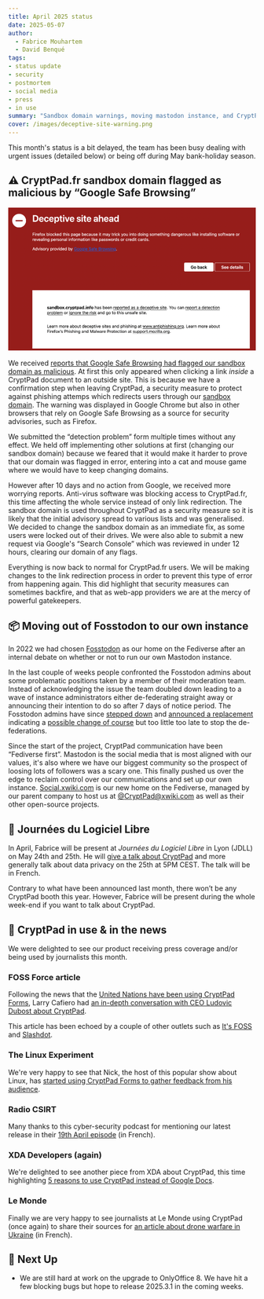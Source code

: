 ```yaml
---
title: April 2025 status
date: 2025-05-07
author: 
  - Fabrice Mouhartem
  - David Benqué
tags:
- status update
- security
- postmortem
- social media
- press
- in use
summary: "Sandbox domain warnings, moving mastodon instance, and CryptPad in the news"
cover: /images/deceptive-site-warning.png
---
```



This month's status is a bit delayed, the team has been busy dealing with urgent issues (detailed below) or being off during May bank-holiday season.


## ⚠️ CryptPad.fr sandbox domain flagged as malicious by “Google Safe Browsing”

![Screenshot of a browser warning in Firefox "deceptive site ahead" mentioning that sandbox.cryptpad.info has been reported as a deceptive site](/images/deceptive-site-warning.png)

We received [reports that Google Safe Browsing had flagged our sandbox domain as malicious](https://forum.cryptpad.org/d/2431-google-safe-browsing-shows-a-warning-on-sandboxcryptpadinfo/20). At first this only appeared when clicking a link _inside_ a CryptPad document to an outside site. This is because we have a confirmation step when leaving CryptPad, a security measure to protect against phishing attemps which redirects users through our [sandbox domain](https://docs.cryptpad.org/en/admin_guide/installation.html#admin-domain-config). The warning was displayed in Google Chrome but also in other browsers that rely on Google Safe Browsing as a source for security advisories, such as Firefox. 

We submitted the “detection problem” form multiple times without any effect. We held off implementing other solutions at first (changing our sandbox domain) because we feared that it would make it harder to prove that our domain was flagged in error, entering into a cat and mouse game where we would have to keep changing domains. 

However after 10 days and no action from Google, we received more worrying reports. Anti-virus software was blocking access to CryptPad.fr, this time affecting the whole service instead of only link redirection. The sandbox domain is used throughout CryptPad as a security measure so it is likely that the initial advisory spread to various lists and was generalised. We decided to change the sandbox domain as an immediate fix, as some users were locked out of their drives. We were also able to submit a new request via Google's “Search Console” which was reviewed in under 12 hours, clearing our domain of any flags.

Everything is now back to normal for CryptPad.fr users. We will be making changes to the link redirection process in order to prevent this type of error from happening again. This did highlight that security measures can sometimes backfire, and that as web-app providers we are at the mercy of powerful gatekeepers.


## 📦 Moving out of Fosstodon to our own instance

In 2022 we had chosen [Fosstodon](https://fosstodon.org) as our home on the Fediverse after an internal debate on whether or not to run our own Mastodon instance.

In the last couple of weeks people confronted the Fosstodon admins about some problematic positions taken by a member of their moderation team. Instead of acknowledging the issue the team doubled down leading to a wave of instance administrators either de-federating straight away or announcing their intention to do so after 7 days of notice period. The Fosstodon admins have since [stepped down](https://hub.fosstodon.org/were-not-shutting-down) and [announced a replacement](https://hub.fosstodon.org/update-from-gina) indicating a [possible change of course](https://hub.fosstodon.org/fosstodon-community-statement) but too little too late to stop the de-federations.

Since the start of the project, CryptPad communication have been “Fediverse first”. Mastodon is the social media that is most aligned with our values, it's also  where we have our biggest community so the prospect of loosing lots of followers was a scary one. This finally pushed us over the edge to reclaim control over our communications and set up our own instance. [Social.xwiki.com](https://social.xwiki.com) is our new home on the Fediverse, managed by our parent company to  host us at [@CryptPad@xwiki.com](https://social.xwiki.com/@CryptPad) as well as their other open-source projects. 


## 📢 Journées du Logiciel Libre

In April, Fabrice will be present at _Journées du Logiciel Libre_ in Lyon (JDLL) on May 24th and 25th. He will [give a talk about CryptPad](https://pretalx.jdll.org/jdll2025/talk/8WCPHN/) and more generally talk about data privacy on the 25th at 5PM CEST. The talk will be in French.

Contrary to what have been announced last month, there won’t be any CryptPad booth this year. However, Fabrice will be present during the whole week-end if you want to talk about CryptPad.

## 📰 CryptPad in use & in the news

We were delighted to see our product receiving press coverage and/or being used by journalists this month. 

### FOSS Force article

Following the news that the [United Nations have been using CryptPad Forms](https://blog.cryptpad.org/2025/04/02/status-2025-03/), Larry Cafiero had [an in-depth conversation with CEO Ludovic Dubost about CryptPad](https://fossforce.com/2025/04/un-drops-google-for-cryptpad-an-encrypted-open-source-office-suite/).

This article has been echoed by a couple of other outlets such as [It's FOSS](https://news.itsfoss.com/un-ditches-google-form) and [Slashdot](https://news.slashdot.org/story/25/05/04/2350224/the-un-ditches-google-for-form-submissions-opts-for-open-source-cryptpad-instead).

### The Linux Experiment

We're very happy to see that Nick, the host of this popular show about Linux, has [started using CryptPad Forms to gather feedback from his audience](https://mastodon.social/@thelinuxEXP/114386510996420376).

### Radio CSIRT 

Many thanks to this cyber-security podcast for mentioning our latest release in their [19th April episode](https://www.radiocsirt.org/podcast/votre-actu-cybersecurite-du-samedi-19-avril-2025-ep-260/) (in French).

### XDA Developers (again)

We're delighted to see another piece from XDA about CryptPad, this time highlighting [5 reasons to use CryptPad instead of Google Docs](https://www.xda-developers.com/reasons-why-use-cryptpad-instead-google-docs/).

### Le Monde

Finally we are very happy to see journalists at Le Monde using CryptPad (once again) to share their sources for [an article about drone warfare in Ukraine](https://www.lemonde.fr/international/video/2025/04/16/comment-les-drones-fpv-revolutionnent-le-champ-de-bataille-en-ukraine-le-premier-episode-de-notre-serie-video-tactiques_6596656_3210.html) (in French).


## 🔭 Next Up

- We are still hard at work on the upgrade to OnlyOffice 8. We have hit a few blocking bugs but hope to release 2025.3.1 in the coming weeks.